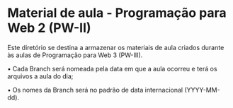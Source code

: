 # Material de aula - Programação para Web 2 (PW-II)
Este diretório se destina a armazenar os materiais de aula criados durante às aulas de Programação para Web 3 (PW-III). 

• Cada Branch será nomeada pela data em que a aula ocorreu e terá os arquivos a aula do dia; 

• Os nomes da Branch será no padrão de data internacional (YYYY-MM-dd).
